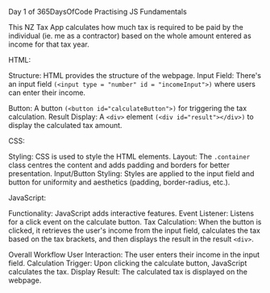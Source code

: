 Day 1 of 365DaysOfCode Practising JS Fundamentals

This NZ Tax App calculates how much tax is required to be paid by the individual (ie. me as a contractor) based on the whole amount entered as income for that tax year.

HTML:

Structure: HTML provides the structure of the webpage.
Input Field: There's an input field `(<input type = "number" id = "incomeInput">)` where users can enter their income.

Button: A button `(<button id="calculateButton">)` for triggering the tax calculation.
Result Display: A `<div>` element `(<div id="result"></div>)` to display the calculated tax amount.

CSS:

Styling: CSS is used to style the HTML elements.
Layout: The `.container` class centres the content and adds padding and borders for better presentation.
Input/Button Styling: Styles are applied to the input field and button for uniformity and aesthetics (padding, border-radius, etc.).

JavaScript:

Functionality: JavaScript adds interactive features.
Event Listener: Listens for a click event on the calculate button.
Tax Calculation: When the button is clicked, it retrieves the user's income from the input field, calculates the tax based on the tax brackets, and then displays the result in the result `<div>`.

Overall Workflow
User Interaction: The user enters their income in the input field.
Calculation Trigger: Upon clicking the calculate button, JavaScript calculates the tax.
Display Result: The calculated tax is displayed on the webpage.
